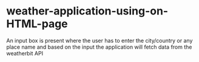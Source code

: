 # weather-application-using-on-HTML-page
An input box is present where the user has to enter the city/country or any place name and based on the input the application will fetch data from the weatherbit API
